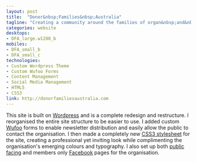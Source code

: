 ```yaml
---
layout: post
title:  "Donor&nbsp;Families&nbsp;Australia"
tagline: "Creating a community around the families of organ&nbsp;and&nbsp;tissue donors&nbsp;in&nbsp;Australia."
categories: website
desktops:
- DFA_large.w1280_b
mobiles:
- DFA_small_b
- DFA_small_c
technologies:
- Custom Wordpress Theme
- Custom Wufoo Forms
- Content Management
- Social Media Management
- HTML5
- CSS3
link: http://donorfamiliesaustralia.com
---
```


This site is built on [Wordpress][wordpress.com] and is a complete redesign and restructure. I reorganised the entire site structure to be easier to use. I added custom [Wufoo] forms to enable newsletter distribution and easily allow the public to contact the organisation. I then made a completely new [CSS3 stylesheet][CSS_Validator] for the site, creating a professional yet inviting look while complimenting the organisation's emerging colours and typography. I also set up both [public facing][DFA_Facebook] and members only [Facebook][DFA_Facebook] pages for the organisation.


[wordpress.com]: http://wordpress.com/  "Wordpress.com"
[Wufoo]: http://wufoo.com/ "Wufoo Forms"
[DFA_Facebook]: https://www.facebook.com/DonorFamiliesAustralia  "DFA Facebook"
[CSS_Validator]: http://jigsaw.w3.org/css-validator/validator?uri=http%3A%2F%2Fdonorfamiliesaustralia.com%2F%3Fcustom-css%3D1%26csblog%3D3fcYG%26cscache%3D6%26csrev%3D171 "Valid CSS3"
